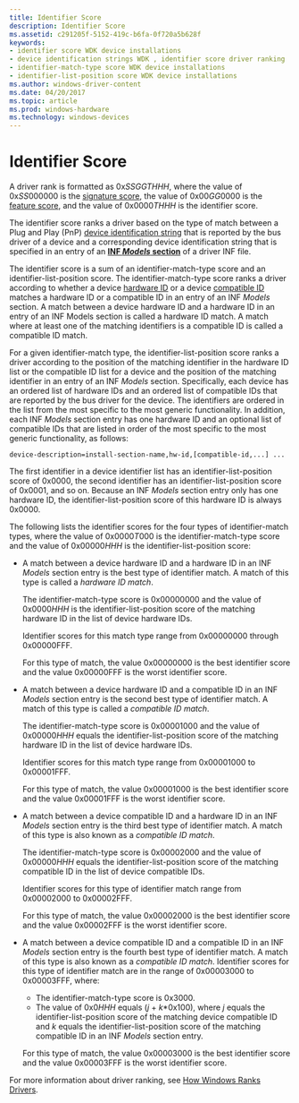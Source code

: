 ```yaml
---
title: Identifier Score
description: Identifier Score
ms.assetid: c291205f-5152-419c-b6fa-0f720a5b628f
keywords:
- identifier score WDK device installations
- device identification strings WDK , identifier score driver ranking
- identifier-match-type score WDK device installations
- identifier-list-position score WDK device installations
ms.author: windows-driver-content
ms.date: 04/20/2017
ms.topic: article
ms.prod: windows-hardware
ms.technology: windows-devices
---
```


# Identifier Score


A driver rank is formatted as 0x*SSGGTHHH*, where the value of 0x*SS*000000 is the [signature score](signature-score--windows-vista-and-later-.md), the value of 0x00*GG*0000 is the [feature score](feature-score--windows-vista-and-later-.md), and the value of 0x0000*THHH* is the identifier score.

The identifier score ranks a driver based on the type of match between a Plug and Play (PnP) [device identification string](device-identification-strings.md) that is reported by the bus driver of a device and a corresponding device identification string that is specified in an entry of an [**INF *Models* section**](inf-models-section.md) of a driver INF file.

The identifier score is a sum of an identifier-match-type score and an identifier-list-position score. The identifier-match-type score ranks a driver according to whether a device [hardware ID](hardware-ids.md) or a device [compatible ID](compatible-ids.md) matches a hardware ID or a compatible ID in an entry of an INF *Models* section. A match between a device hardware ID and a hardware ID in an entry of an INF Models section is called a hardware ID match. A match where at least one of the matching identifiers is a compatible ID is called a compatible ID match.

For a given identifier-match type, the identifier-list-position score ranks a driver according to the position of the matching identifier in the hardware ID list or the compatible ID list for a device and the position of the matching identifier in an entry of an INF *Models* section. Specifically, each device has an ordered list of hardware IDs and an ordered list of compatible IDs that are reported by the bus driver for the device. The identifiers are ordered in the list from the most specific to the most generic functionality. In addition, each INF *Models* section entry has one hardware ID and an optional list of compatible IDs that are listed in order of the most specific to the most generic functionality, as follows:

```
device-description=install-section-name,hw-id,[compatible-id,...] ...
```

The first identifier in a device identifier list has an identifier-list-position score of 0x0000, the second identifier has an identifier-list-position score of 0x0001, and so on. Because an INF *Models* section entry only has one hardware ID, the identifier-list-position score of this hardware ID is always 0x0000.

The following lists the identifier scores for the four types of identifier-match types, where the value of 0x0000*T*000 is the identifier-match-type score and the value of 0x00000*HHH* is the identifier-list-position score:

-   A match between a device hardware ID and a hardware ID in an INF *Models* section entry is the best type of identifier match. A match of this type is called a *hardware ID match*.

    The identifier-match-type score is 0x00000000 and the value of 0x0000*HHH* is the identifier-list-position score of the matching hardware ID in the list of device hardware IDs.

    Identifier scores for this match type range from 0x00000000 through 0x00000FFF.

    For this type of match, the value 0x00000000 is the best identifier score and the value 0x00000FFF is the worst identifier score.

-   A match between a device hardware ID and a compatible ID in an INF *Models* section entry is the second best type of identifier match. A match of this type is called a *compatible ID match*.

    The identifier-match-type score is 0x00001000 and the value of 0x00000*HHH* equals the identifier-list-position score of the matching hardware ID in the list of device hardware IDs.

    Identifier scores for this match type range from 0x00001000 to 0x00001FFF.

    For this type of match, the value 0x00001000 is the best identifier score and the value 0x00001FFF is the worst identifier score.

-   A match between a device compatible ID and a hardware ID in an INF *Models* section entry is the third best type of identifier match. A match of this type is also known as a *compatible ID match*.

    The identifier-match-type score is 0x00002000 and the value of 0x00000*HHH* equals the identifier-list-position score of the matching compatible ID in the list of device compatible IDs.

    Identifier scores for this type of identifier match range from 0x00002000 to 0x00002FFF.

    For this type of match, the value 0x00002000 is the best identifier score and the value 0x00002FFF is the worst identifier score.

-   A match between a device compatible ID and a compatible ID in an INF *Models* section entry is the fourth best type of identifier match. A match of this type is also known as a *compatible ID match*. Identifier scores for this type of identifier match are in the range of 0x00003000 to 0x00003FFF, where:

    -   The identifier-match-type score is 0x3000.
    -   The value of 0x0*HHH* equals (*j* + *k*\*0x100), where *j* equals the identifier-list-position score of the matching device compatible ID and *k* equals the identifier-list-position score of the matching compatible ID in an INF *Models* section entry.

    For this type of match, the value 0x00003000 is the best identifier score and the value 0x00003FFF is the worst identifier score.

For more information about driver ranking, see [How Windows Ranks Drivers](how-setup-ranks-drivers--windows-vista-and-later-.md).

 

 





